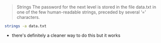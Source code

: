 > Strings
> The password for the next level is stored in the file data.txt in one of the few human-readable strings, preceded by several ‘=’ characters.
```bash
strings -a data.txt
```
- there's definitely a cleaner way to do this but it works

